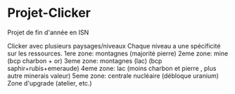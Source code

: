 # Projet-Clicker
Projet de fin d'année en ISN

Clicker avec plusieurs paysages/niveaux
Chaque niveau a une spécificité sur les ressources.
1ere zone: montagnes (majorité pierre)
2eme zone: mine (bcp charbon + or)
3eme zone: montagnes (lac) (bcp saphir+rubis+emeraude)
4eme zone: lac (moins charbon et pierre , plus autre minerais valeur)
5eme zone: centrale nucléaire (débloque uranium)
Zone d'upgrade (atelier, etc.)
